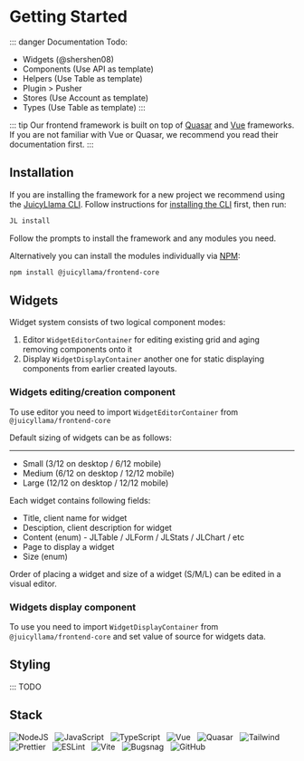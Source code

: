 # Getting Started

::: danger
Documentation Todo:
- Widgets (@shershen08)
- Components (Use API as template)
- Helpers (Use Table as template)
- Plugin > Pusher
- Stores (Use Account as template)
- Types (Use Table as template)
  :::

::: tip
Our frontend framework is built on top of [Quasar](https://quasar.dev) and [Vue](https://vuejs.org) frameworks. If you are not familiar with Vue or Quasar, we recommend you read their documentation first.
:::

## Installation

If you are installing the framework for a new project we recommend using the [JuicyLlama CLI](https://github.com/juicyllama-npm/cli). Follow instructions for [installing the CLI](/cli#installation) first, then run:

```bash
JL install
```

Follow the prompts to install the framework and any modules you need.

Alternatively you can install the modules individually via [NPM](https://www.npmjs.com/package/@juicyllama/frontend-core):

```bash
npm install @juicyllama/frontend-core
```

## Widgets

Widget system consists of two logical component modes:

1. Editor `WidgetEditorContainer` for editing existing grid and aging removing components onto it
2. Display `WidgetDisplayContainer` another one for static displaying components from earlier created layouts.

### Widgets editing/creation component

To use editor you need to import `WidgetEditorContainer` from `@juicyllama/frontend-core`

Default sizing of widgets can be as follows:
****
- Small (3/12 on desktop / 6/12 mobile)
- Medium (6/12 on desktop / 12/12 mobile)
- Large (12/12 on desktop / 12/12 mobile)

Each widget contains following fields:

- Title, client name for widget
- Desciption, client description for widget
- Content (enum) - JLTable / JLForm / JLStats / JLChart / etc
- Page to display a widget
- Size (enum)

Order of placing a widget and size of a widget (S/M/L) can be edited in a visual editor.

### Widgets display component

To use you need to import `WidgetDisplayContainer` from `@juicyllama/frontend-core` and set value of source for widgets data.

## Styling

::: TODO

## Stack

![NodeJS](https://img.shields.io/badge/node.js-6DA55F?style=for-the-badge&logo=node.js&logoColor=white)
&nbsp; ![JavaScript](https://img.shields.io/badge/javascript-%23323330.svg?style=for-the-badge&logo=javascript&logoColor=%23F7DF1E)
&nbsp; ![TypeScript](https://img.shields.io/badge/typescript-%23007ACC.svg?style=for-the-badge&logo=typescript&logoColor=white)
&nbsp; ![Vue](https://img.shields.io/badge/Vue.js-35495E?style=for-the-badge&logo=vuedotjs&logoColor=4FC08D)
&nbsp; ![Quasar](https://img.shields.io/badge/Quasar-1976D2?logo=quasar&logoColor=fff&style=for-the-badge)
&nbsp; ![Tailwind](https://img.shields.io/badge/Tailwind_CSS-38B2AC?style=for-the-badge&logo=tailwind-css&logoColor=white)
&nbsp; ![Prettier](https://img.shields.io/badge/Prettier-F7B93E?logo=prettier&logoColor=fff&style=for-the-badge)
&nbsp; ![ESLint](https://img.shields.io/badge/ESLint-4B32C3?logo=eslint&logoColor=fff&style=for-the-badge)
&nbsp; ![Vite](https://img.shields.io/badge/Vite-646CFF?logo=vite&logoColor=fff&style=for-the-badge)
&nbsp; ![Bugsnag](https://img.shields.io/badge/Bugsnag-4949E4?logo=bugsnag&logoColor=fff&style=for-the-badge)
&nbsp; ![GitHub](https://img.shields.io/badge/github-%23121011.svg?style=for-the-badge&logo=github&logoColor=white)
